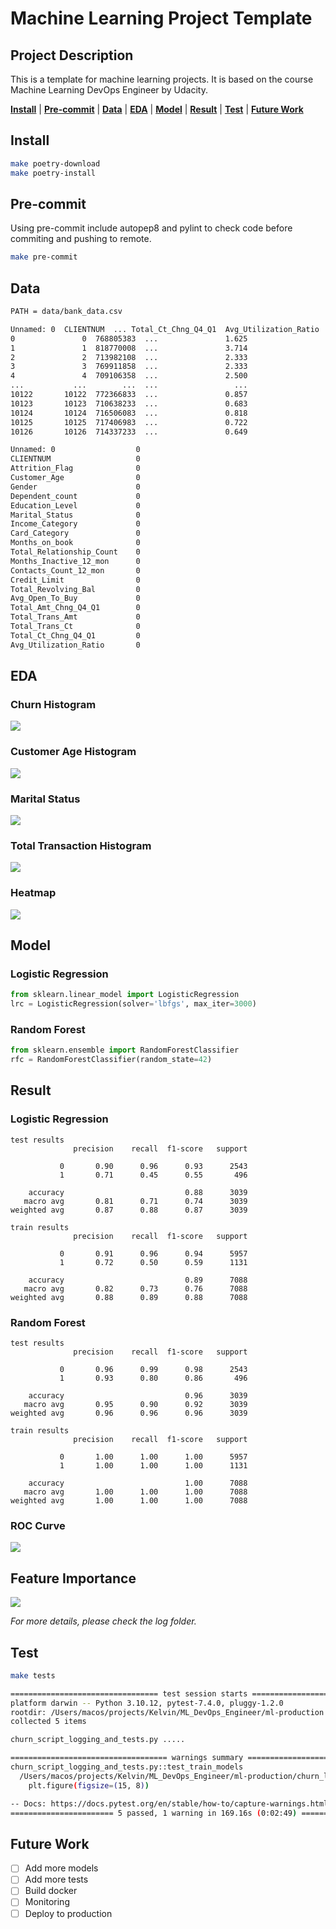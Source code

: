 # Machine Learning Project Template

## Project Description
This is a template for machine learning projects. It is based on the course Machine Learning DevOps Engineer by Udacity.

[**Install**](#install) | [**Pre-commit**](#pre-commit) | [**Data**](#data) | [**EDA**](#eda) | [**Model**](#model) | [**Result**](#result) | [**Test**](#test) | [**Future Work**](#future-work)

## Install
```bash
make poetry-download
make poetry-install
```

## Pre-commit
Using pre-commit include autopep8 and pylint to check code before commiting and pushing to remote.
```bash
make pre-commit
```

## Data
```bash
PATH = data/bank_data.csv

Unnamed: 0  CLIENTNUM  ... Total_Ct_Chng_Q4_Q1  Avg_Utilization_Ratio
0               0  768805383  ...               1.625                  0.061
1               1  818770008  ...               3.714                  0.105
2               2  713982108  ...               2.333                  0.000
3               3  769911858  ...               2.333                  0.760
4               4  709106358  ...               2.500                  0.000
...           ...        ...  ...                 ...                    ...
10122       10122  772366833  ...               0.857                  0.462
10123       10123  710638233  ...               0.683                  0.511
10124       10124  716506083  ...               0.818                  0.000
10125       10125  717406983  ...               0.722                  0.000
10126       10126  714337233  ...               0.649                  0.189

Unnamed: 0                  0
CLIENTNUM                   0
Attrition_Flag              0
Customer_Age                0
Gender                      0
Dependent_count             0
Education_Level             0
Marital_Status              0
Income_Category             0
Card_Category               0
Months_on_book              0
Total_Relationship_Count    0
Months_Inactive_12_mon      0
Contacts_Count_12_mon       0
Credit_Limit                0
Total_Revolving_Bal         0
Avg_Open_To_Buy             0
Total_Amt_Chng_Q4_Q1        0
Total_Trans_Amt             0
Total_Trans_Ct              0
Total_Ct_Chng_Q4_Q1         0
Avg_Utilization_Ratio       0
```

## EDA
### Churn Histogram
<img src="images/eda/churn_histogram.png">

### Customer Age Histogram
<img src="images/eda/customer_age_histogram.png">

### Marital Status
<img src="images/eda/marital_status_counts.png">

### Total Transaction Histogram
<img src="images/eda/total_transaction_histogram.png">

### Heatmap
<img src="images/eda/heatmap.png">

## Model
### Logistic Regression
```python
from sklearn.linear_model import LogisticRegression
lrc = LogisticRegression(solver='lbfgs', max_iter=3000)
```

### Random Forest
```python
from sklearn.ensemble import RandomForestClassifier
rfc = RandomForestClassifier(random_state=42)
```


## Result
### Logistic Regression
```
test results
              precision    recall  f1-score   support

           0       0.90      0.96      0.93      2543
           1       0.71      0.45      0.55       496

    accuracy                           0.88      3039
   macro avg       0.81      0.71      0.74      3039
weighted avg       0.87      0.88      0.87      3039

train results
              precision    recall  f1-score   support

           0       0.91      0.96      0.94      5957
           1       0.72      0.50      0.59      1131

    accuracy                           0.89      7088
   macro avg       0.82      0.73      0.76      7088
weighted avg       0.88      0.89      0.88      7088
```
### Random Forest
```
test results
              precision    recall  f1-score   support

           0       0.96      0.99      0.98      2543
           1       0.93      0.80      0.86       496

    accuracy                           0.96      3039
   macro avg       0.95      0.90      0.92      3039
weighted avg       0.96      0.96      0.96      3039

train results
              precision    recall  f1-score   support

           0       1.00      1.00      1.00      5957
           1       1.00      1.00      1.00      1131

    accuracy                           1.00      7088
   macro avg       1.00      1.00      1.00      7088
weighted avg       1.00      1.00      1.00      7088
```
### ROC Curve
<img src="images/results/lr_rf_roc_curves.png">

## Feature Importance
<img src="images/results/cv_feature_importance.png">

*For more details, please check the log folder.*
## Test
```bash
make tests

================================= test session starts ==================================
platform darwin -- Python 3.10.12, pytest-7.4.0, pluggy-1.2.0
rootdir: /Users/macos/projects/Kelvin/ML_DevOps_Engineer/ml-production
collected 5 items

churn_script_logging_and_tests.py .....                                          [100%]

=================================== warnings summary ===================================
churn_script_logging_and_tests.py::test_train_models
  /Users/macos/projects/Kelvin/ML_DevOps_Engineer/ml-production/churn_library.py:345: RuntimeWarning: More than 20 figures have been opened. Figures created through the pyplot interface (`matplotlib.pyplot.figure`) are retained until explicitly closed and may consume too much memory. (To control this warning, see the rcParam `figure.max_open_warning`). Consider using `matplotlib.pyplot.close()`.
    plt.figure(figsize=(15, 8))

-- Docs: https://docs.pytest.org/en/stable/how-to/capture-warnings.html
======================= 5 passed, 1 warning in 169.16s (0:02:49) =======================
```

## Future Work
- [ ] Add more models
- [ ] Add more tests
- [ ] Build docker
- [ ] Monitoring
- [ ] Deploy to production
